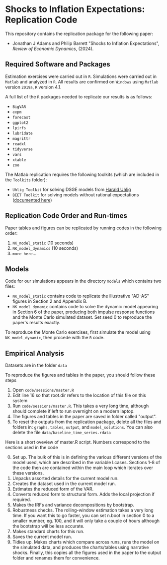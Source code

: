 # Shocks to Inflation Expectations: Replication Code

This repository contains the replication package for the following paper:

* Jonathan J Adams and Philip Barrett "Shocks to Inflation Expectations",  *Review of Economic Dynamics*, (2024).

## Required Software and Packages

Estimation exercises were carried out in `R`.  Simulations were carried out in `Matlab` and analyzed in `R`.  All results are confirmed on `Windows` using `Matlab` version `2019a`, `R` version 4.1.

A full list of the `R` packages needed to replicate our results is as follows:

  * `BigVAR`
  * `expm`
  * `forecast`
  * `ggplot2`
  * `lpirfs` 
  * `lubridate`
  * `magrittr`
  * `readxl`
  * `tidyverse`
  * `vars`
  * `xtable`
  * `zoo`

The Matlab replication requires the following toolkits (which are included in the `Toolkits` folder):

  * `Uhlig Toolkit` for solving DSGE models from [Harald Uhlig](https://home.uchicago.edu/~huhlig/js/Toolkit_4.3.zip "Uhlig")
  * `BEET Toolkit` for solving models without rational expectations ([documented here](https://github.com/jonathanjadams/BEET))

## Replication Code Order and Run-times

Paper tables and figures can be replicated by running codes in the following order:

1. `NK_model_static` (10 seconds)
2. `NK_model_dynamics` (10 seconds)
3. `more here`...

## Models

Code for our simulations appears in the directory `models` which
contains two files:

  * `NK_model_static` contains code to replicate the illustrative "AD-AS" figures in Section 2 and Appendix B.
  * `NK_model_dynamic` contains code to solve the dynamic model appearing in Section 6 of the paper, producing both impulse response functions and the Monte Carlo simulated dataset.  Set seed 0 to reproduce the paper's results exactly.
  
To reproduce the Monte Carlo exercises, first simulate the model using `NK_model_dynamic`, then procede with the `R` code.

## Empirical Analysis

Datasets are in the folder `data`

To reproduce the figures and tables in the paper, you should follow these steps
 1. Open `code/sessions/master.R`
 2. Edit line 16 so that root.dir refers to the location of this file on this system
 3. Run `code/sessions/master.R`. This takes a very long time, although should complete if left to run overnight on a modern laptop.
 4. The figures and tables in the paper are saved in folder called "output".
 5. To reset the outputs from the replication package, delete all the files and folders in: `graphs`, `tables`, `output`, and `model_solutions`. You can also delete the file `data/baseline_time_series.rdata`


Here is a short oveview of master.R script. Numbers correspond to the sections used in the code

 0. Set up. The bulk of this is in defining the various different versions of the model used, which are described in the variable l.cases.  Sections 1-8 of the code then are contained within the main loop which iterates over these versions.
 1. Unpacks assorted details for the current model run.
 2. Creates the dataset used in the current model run.
 3. Estimates the reduced form of the VAR.
 4. Converts reduced form to structural form. Adds the local projection if required.
 5. Makes the IRFs and variance decompositions by bootstrap.
 6. Robustness checks. The rolling-window estimation takes a very long time.  If you want this to go faster, you can set n.boot in section 0 to a smaller number, eg. 100, and it will only take a couple of hours although the bootstrap will be less accurate.
 7.  Makes standard charts for this run.
 8.  Saves the current model run.
 9.  Tidies up. Makes charts which compare across runs, runs the model on the simulated data, and produces the charts/tables using narrative shocks. Finally, this copies all the figures used in the paper to the output folder and renames them for convenience.

